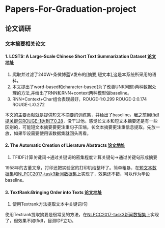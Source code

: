 # Papers-For-Graduation-project

## 论文调研

### 文本摘要相关论文

#### 1. LCSTS: A Large-Scale Chinese Short Text Summarization Dataset [论文地址](http://www.aclweb.org/website/anthology/D/D15/D15-1229.pdf)

1. 爬取并过滤了240W+条微博蓝V发布的[摘要,短文本],这是本系统所采用的语料。
2. 本文提出了word-based和character-based(为了改善UNK问题)两种数据处理的方法,并给出了RNN和RNN+context两种模型做baseline。
3. RNN+Context+Char组合表现最好，ROUGE-1:0.299 ROUGE-2:0.174 ROUGE-L:0.272

  本文的主要贡献就是提供短文本摘要的训练集，并给出了baseline。[我之前用tfidf提关键句ROUGE-1达到了0.28](https://github.com/yangzhiye/Short-Text-Summarization)，没干过他。感觉长文本和短文本摘要还是有一些区别的，可能短文本摘要要更注重句子压缩，长文本摘要更注重信息提取。先放一放，如果毕设需要使用该数据集就回头再看。

#### 2. The Automatic Creation of Lierature Abstracts [论文地址](http://courses.ischool.berkeley.edu/i256/f06/papers/luhn58.pdf)

1. TFIDF计算关键词->通过关键词的密集程度计算关键句->通过关键句形成摘要

  1958年的古董文章，打印还把实验室的打印机给整坏了。简单粗暴，在[短文本数据集](https://github.com/yangzhiye/Short-Text-Summarization)和[NLPCC2017-task3新闻数据集](https://github.com/yangzhiye/NLPCC2017-task3)上实现了，效果还不错，可以作为毕设baseline。

#### 3. TextRank:Bringing Order into Texts [论文地址](http://www.aclweb.org/anthology/W/W04/W04-3252.pdf)

1. 使用Textrank方法提取文本中关键词/句

  使用Textrank提取摘要是很常见的方法，在[NLPCC2017-task3新闻数据集](https://github.com/yangzhiye/NLPCC2017-task3)上实现了，但效果不如tfidf，目测IDF立功。
  
